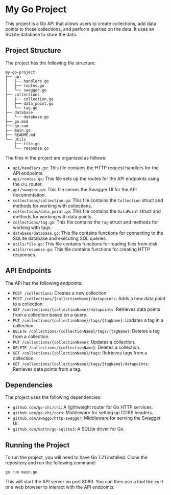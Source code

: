 # My Go Project

This project is a Go API that allows users to create collections, add data points to those collections, and perform queries on the data. It uses an SQLite database to store the data.

## Project Structure

The project has the following file structure:

```
my-go-project
├── api
│   ├── handlers.go
│   ├── routes.go
│   └── swagger.go
├── collections
│   ├── collection.go
│   ├── data_point.go
│   └── tag.go
├── database
│   └── database.go
├── go.mod
├── go.sum
├── main.go
├── README.md
└── utils
    ├── file.go
    └── response.go
```

The files in the project are organized as follows:

- `api/handlers.go`: This file contains the HTTP request handlers for the API endpoints.
- `api/routes.go`: This file sets up the routes for the API endpoints using the `chi` router.
- `api/swagger.go`: This file serves the Swagger UI for the API documentation.
- `collections/collection.go`: This file contains the `Collection` struct and methods for working with collections.
- `collections/data_point.go`: This file contains the `DataPoint` struct and methods for working with data points.
- `collections/tag.go`: This file contains the `Tag` struct and methods for working with tags.
- `database/database.go`: This file contains functions for connecting to the SQLite database and executing SQL queries.
- `utils/file.go`: This file contains functions for reading files from disk.
- `utils/response.go`: This file contains functions for creating HTTP responses.

## API Endpoints

The API has the following endpoints:

- `POST /collections`: Creates a new collection.
- `POST /collections/{collectionName}/datapoints`: Adds a new data point to a collection.
- `GET /collections/{collectionName}/datapoints`: Retrieves data points from a collection based on a query.
- `PUT /collections/{collectionName}/tags/{tagName}`: Updates a tag in a collection.
- `DELETE /collections/{collectionName}/tags/{tagName}`: Deletes a tag from a collection.
- `PUT /collections/{collectionName}`: Updates a collection.
- `DELETE /collections/{collectionName}`: Deletes a collection.
- `GET /collections/{collectionName}/tags`: Retrieves tags from a collection.
- `GET /collections/{collectionName}/tags/{tagName}/datapoints`: Retrieves data points from a tag.

## Dependencies

The project uses the following dependencies:

- `github.com/go-chi/chi`: A lightweight router for Go HTTP services.
- `github.com/go-chi/cors`: Middleware for setting up CORS headers.
- `github.com/swaggo/http-swagger`: Middleware for serving the Swagger UI.
- `github.com/mattn/go-sqlite3`: A SQLite driver for Go.

## Running the Project

To run the project, you will need to have Go 1.21 installed. Clone the repository and run the following command:

```
go run main.go
```

This will start the API server on port 8080. You can then use a tool like `curl` or a web browser to interact with the API endpoints.